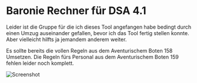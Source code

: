 <h1>Baronie Rechner für DSA 4.1</h1>
Leider ist die Gruppe für die ich dieses Tool angefangen habe bedingt durch einen Umzug auseinander gefallen, bevor ich das Tool fertig stellen konnte. Aber vielleicht hilfts ja jemandem anderem weiter.

Es sollte bereits die vollen Regeln aus dem Aventurischem Boten 158 Umsetzen. Die Regeln fürs Personal aus dem Aventurischem Boten 159 fehlen leider noch komplett.

<img src="Screenshot.jpg" alt="Screenshot" />